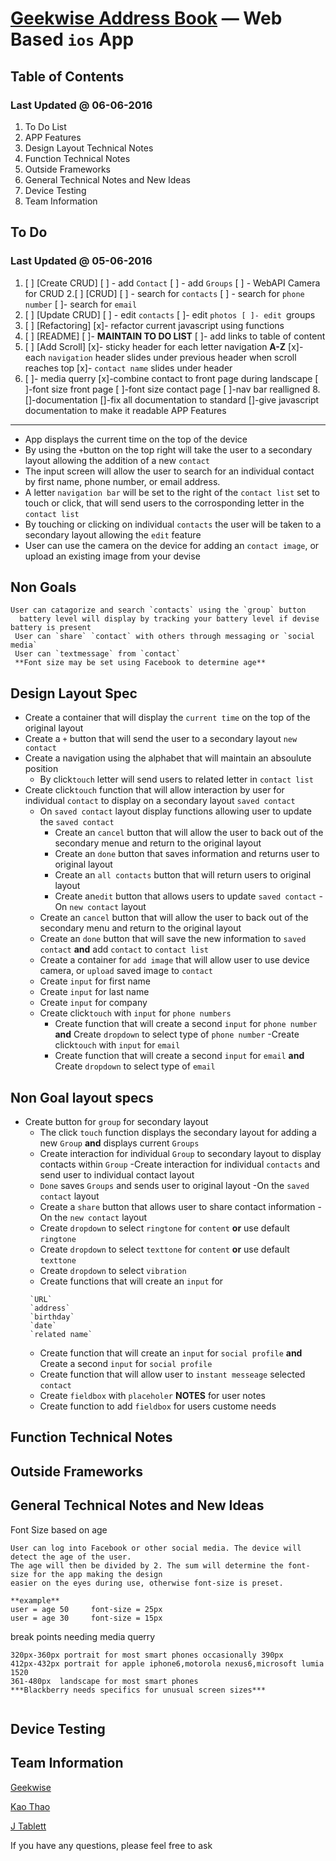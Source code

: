 [Geekwise Address Book](https://github.com/geekwise/addressbook) — Web Based `ios` App
==================================================

Table of Contents
--------------------------------------
### Last Updated @ 06-06-2016


1. To Do List
2. APP Features   
3. Design Layout Technical Notes
4. Function Technical Notes
5. Outside Frameworks
6. General Technical Notes and New Ideas
7. Device Testing
8. Team Information


To Do
--------------------------------------
### Last Updated @ 05-06-2016


1. [ ] [Create CRUD]
    [ ] - add `Contact`
    [ ] - add `Groups`
	 [ ]   - WebAPI Camera for CRUD
2.[ ] [CRUD]
   [ ] - search for `contacts`
   [ ] - search for `phone number`
    [ ]- search for `email`    
3. [ ] [Update CRUD]
   [ ] - edit `contacts`
    [ ]- edit `photos
    [ ]- edit `groups
4. [ ] [Refactoring]
    [x]- refactor current javascript using functions
5. [ ] [README]
    [ ]- **MAINTAIN TO DO LIST**
    [ ]- add links to table of content
6. [ ] [Add Scroll]
    [x]- sticky header for each letter navigation **A-Z**
    [x]- each `navigation` header slides under previous header when scroll reaches top
    [x]- `contact name` slides under header
7. [ ]- media querry
    [x]-combine contact to front page during landscape
    [ ]-font size front page
    [ ]-font size contact page
    [ ]-nav bar realligned
8.[]-documentation
    []-fix all documentation to standard
    []-give javascript documentation to make it readable
APP Features
--------------------------------------

- App displays the current time on the top of the device
- By using the `+`button on the top right will take the user to a secondary layout allowing the addition of a new `contact`
- The input screen will allow the user to search for an individual contact by first name, phone number, or email address.
- A letter `navigation bar` will be set to the right of the `contact list` set to touch or click, that will send users 
  to the corrosponding letter in the `contact list`
- By touching or clicking on individual `contacts` the user will be taken to a secondary layout allowing the `edit` feature
- User can use the camera on the device for adding an `contact image`, or upload an existing image from your devise

 
## Non Goals
```
User can catagorize and search `contacts` using the `group` button
  battery level will display by tracking your battery level if devise battery is present
 User can `share` `contact` with others through messaging or `social media`
 User can `textmessage` from `contact`
 **Font size may be set using Facebook to determine age**
```


Design Layout Spec
--------------------------------------

- Create a container that will display the `current time` on the top of the original layout 
- Create a `+` button that will send the user to a secondary layout `new contact`
- Create a navigation using the alphabet that will maintain an absoulute position
    -  By click`touch` letter will send users to related letter in `contact list`
- Create click`touch` function that will allow interaction by user for individual `contact` to display on a secondary layout `saved contact`
    - On `saved contact` layout display functions allowing user to update the `saved contact`
        - Create an `cancel` button that will allow the user to back out of the secondary menue and return to the original layout
        - Create an `done` button that saves information and returns user to original layout
        - Create an `all contacts` button that will return users to original layout
        - Create an`edit` button that allows users to update `saved contact`
-On `new contact` layout 
    - Create an `cancel` button that will allow the user to back out of the secondary menu and return to the original layout
    - Create an `done` button that will save the new information to `saved contact` **and** 
      add `contact` to `contact list`
    - Create a container for `add image` that will allow user to use device camera, or `upload` saved image to `contact` 
    - Create `input` for first name
    - Create `input` for last name
    - Create `input` for company
    - Create click`touch` with `input` for `phone numbers`
        - Create function that will create a second `input` for `phone number` **and**
          Create `dropdown` to select type of `phone number` 
    -Create click`touch` with `input` for `email`
        - Create function that will create a second `input` for `email` **and**
          Create `dropdown` to select type of `email` 


Non Goal layout specs
----------------------------

- Create button for `group` for secondary layout
    - The click `touch` function displays the secondary layout for adding a new `Group` **and** 
      displays current `Groups`
    - Create interaction for individual `Group` to secondary layout to display contacts within `Group`
        -Create interaction for individual `contacts`  and send user to individual contact layout
    - `Done` saves `Groups` and sends user to original layout
-On the `saved contact` layout
    - Create a `share` button that allows user to share contact information
-On the `new contact` layout
    - Create `dropdown` to select `ringtone` for `content` **or**
      use default `ringtone`
    - Create `dropdown` to select `texttone` for `content` **or** 
      use default `texttone`
    - Create `dropdown` to select `vibration`
    - Create functions that will create an `input` for
    ```
     `URL` 
     `address`     
     `birthday`
     `date`
     `related name`
     ```
    - Create function that will create an `input` for `social profile` **and**
      Create a second `input` for `social profile`
    - Create function that will allow user to `instant messeage` selected `contact`
    - Create `fieldbox` with `placeholer` **NOTES** for user notes
    - Create function to add `fieldbox` for users custome needs
   



Function Technical Notes
----------------------------





Outside Frameworks
-----------------

General Technical Notes and New Ideas
-----------------
Font Size based on age
```
User can log into Facebook or other social media. The device will detect the age of the user.
The age will then be divided by 2. The sum will determine the font-size for the app making the design
easier on the eyes during use, otherwise font-size is preset.

**example**  
user = age 50     font-size = 25px
user = age 30     font-size = 15px
```

break points needing media querry
```
320px-360px portrait for most smart phones occasionally 390px
412px-432px portrait for apple iphone6,motorola nexus6,microsoft lumia 1520
361-480px  landscape for most smart phones
***Blackberry needs specifics for unusual screen sizes***


```




Device Testing
------------------------------

Team Information
----------
[Geekwise](https://github.com/geekwise)

[Kao Thao](https://github.com/geekwise-kao-thao)

[J Tablett](https://github.com/geekwise-jennifer-tablett)


If you have any questions, please feel free to ask 
